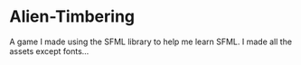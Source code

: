 # Alien-Timbering
A game I made using the SFML library to help me learn SFML. I made all the assets except fonts...
